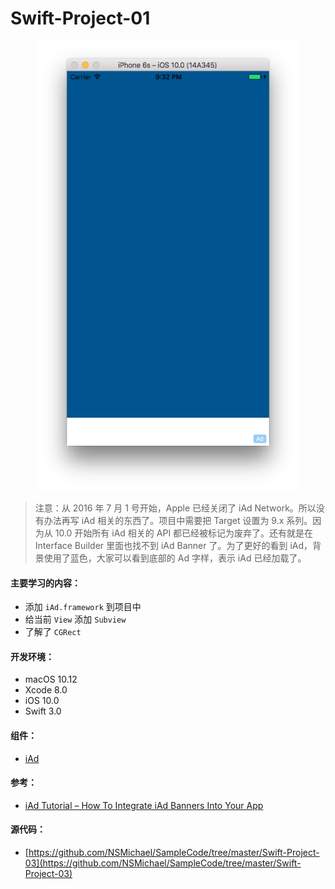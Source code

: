 Swift-Project-01
============

<div align=center>
<img src="../Images/Swift-Project-03.png" width="420" height="720" />
</div>

>注意：从 2016 年 7 月 1 号开始，Apple 已经关闭了 iAd Network。所以没有办法再写 iAd 相关的东西了。项目中需要把 Target 设置为 9.x 系列。因为从 10.0 开始所有 iAd 相关的 API 都已经被标记为废弃了。还有就是在 Interface Builder 里面也找不到 iAd Banner 了。为了更好的看到 iAd，背景使用了蓝色，大家可以看到底部的 Ad 字样，表示 iAd 已经加载了。

#### 主要学习的内容：
- 添加 `iAd.framework` 到项目中
- 给当前 `View` 添加 `Subview`
- 了解了 `CGRect`

#### 开发环境：
- macOS 10.12
- Xcode 8.0
- iOS 10.0
- Swift 3.0

#### 组件：
- [iAd](https://developer.apple.com/support/iad/)

#### 参考：
- [iAd Tutorial – How To Integrate iAd Banners Into Your App](http://codewithchris.com/iad-tutorial/)

#### 源代码：
- [https://github.com/NSMichael/SampleCode/tree/master/Swift-Project-03](https://github.com/NSMichael/SampleCode/tree/master/Swift-Project-03)

